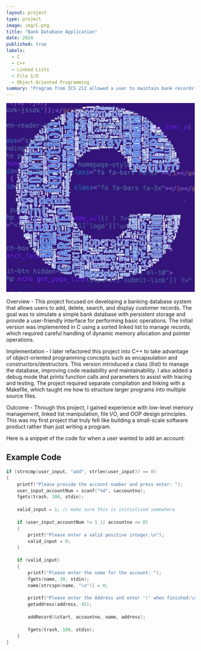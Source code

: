 ```yaml
---
layout: project
type: project
image: img/C.png
title: "Bank Database Application"
date: 2024
published: true
labels:
  - C
  - C++
  - Linked Lists
  - File I/O
  - Object-Oriented Programming
summary: "Program from ICS 212 allowed a user to maintain bank records"
---
```


<img class="img-fluid" src="../img/project_thumb_1.png">

Overview -
This project focused on developing a banking database system that allows users to add, delete, search, and display customer records. The goal was to simulate a simple bank database with persistent storage and provide a user-friendly interface for performing basic operations. The initial version was implemented in C using a sorted linked list to manage records, which required careful handling of dynamic memory allocation and pointer operations.


Implementation -
I later refactored this project into C++ to take advantage of object-oriented programming concepts such as encapsulation and constructors/destructors. This version introduced a class (llist) to manage the database, improving code readability and maintainability. I also added a debug mode that prints function calls and parameters to assist with tracing and testing. The project required separate compilation and linking with a Makefile, which taught me how to structure larger programs into multiple source files.

Outcome -
Through this project, I gained experience with low-level memory management, linked list manipulation, file I/O, and OOP design principles. This was my first project that truly felt like building a small-scale software product rather than just writing a program.

Here is a snippet of the code for when a user wanted to add an account:

## Example Code

```c
if (strncmp(user_input, "add", strlen(user_input)) == 0)
{
    printf("Please provide the account number and press enter: ");
    user_input_accountNum = scanf("%d", &accountno);
    fgets(trash, 100, stdin);

    valid_input = 1; // make sure this is initialized somewhere

    if (user_input_accountNum != 1 || accountno <= 0)
    {
        printf("Please enter a valid positive integer.\n");
        valid_input = 0;
    }

    if (valid_input)
    {
        printf("Please enter the name for the account: ");
        fgets(name, 30, stdin);
        name[strcspn(name, "\n")] = 0;

        printf("Please enter the Address and enter '!' when finished:\n");
        getaddress(address, 45);

        addRecord(&start, accountno, name, address);

        fgets(trash, 100, stdin);
    }
}
```

